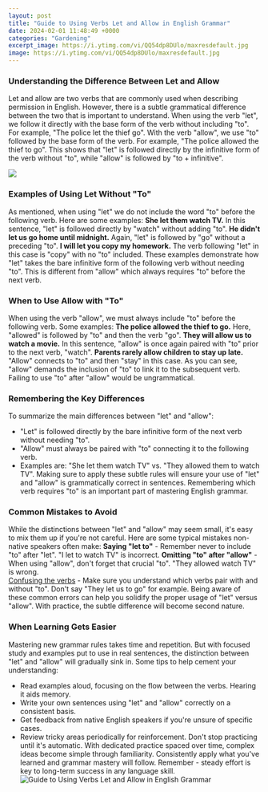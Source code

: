 ```yaml
---
layout: post
title: "Guide to Using Verbs Let and Allow in English Grammar"
date: 2024-02-01 11:48:49 +0000
categories: "Gardening"
excerpt_image: https://i.ytimg.com/vi/QQ54dp8DUlo/maxresdefault.jpg
image: https://i.ytimg.com/vi/QQ54dp8DUlo/maxresdefault.jpg
---
```


### Understanding the Difference Between Let and Allow
Let and allow are two verbs that are commonly used when describing permission in English. However, there is a subtle grammatical difference between the two that is important to understand. When using the verb "let", we follow it directly with the base form of the verb without including "to". For example, "The police let the thief go". 
With the verb "allow", we use "to" followed by the base form of the verb. For example, "The police allowed the thief to go". This shows that "let" is followed directly by the infinitive form of the verb without "to", while "allow" is followed by "to + infinitive".

![](https://7esl.com/wp-content/uploads/2017/12/Phrasal-verbs-with-LET-3.jpg)
### Examples of Using Let Without "To" 
As mentioned, when using "let" we do not include the word "to" before the following verb. Here are some examples:
**She let them watch TV.** In this sentence, "let" is followed directly by "watch" without adding "to". **He didn't let us go home until midnight.** Again, "let" is followed by "go" without a preceding "to". **I will let you copy my homework.** The verb following "let" in this case is "copy" with no "to" included.
These examples demonstrate how "let" takes the bare infinitive form of the following verb without needing "to". This is different from "allow" which always requires "to" before the next verb.
### When to Use Allow with "To"
When using the verb "allow", we must always include "to" before the following verb. Some examples:
**The police allowed the thief to go.** Here, "allowed" is followed by "to" and then the verb "go". **They will allow us to watch a movie.** In this sentence, "allow" is once again paired with "to" prior to the next verb, "watch". **Parents rarely allow children to stay up late.** "Allow" connects to "to" and then "stay" in this case. 
As you can see, "allow" demands the inclusion of "to" to link it to the subsequent verb. Failing to use "to" after "allow" would be ungrammatical.
### Remembering the Key Differences
To summarize the main differences between "let" and "allow":
- "Let" is followed directly by the bare infinitive form of the next verb without needing "to". 
- "Allow" must always be paired with "to" connecting it to the following verb. 
- Examples are: "She let them watch TV" vs. "They allowed them to watch TV".
Making sure to apply these subtle rules will ensure your use of "let" and "allow" is grammatically correct in sentences. Remembering which verb requires "to" is an important part of mastering English grammar.
### Common Mistakes to Avoid 
While the distinctions between "let" and "allow" may seem small, it's easy to mix them up if you're not careful. Here are some typical mistakes non-native speakers often make:
**Saying "let to"** - Remember never to include "to" after "let". "I let to watch TV" is incorrect.
**Omitting "to" after "allow"** - When using "allow", don't forget that crucial "to". "They allowed watch TV" is wrong.  
[Confusing the verbs](https://store.fi.io.vn/cute-axolotl-funny-i-axolotl-questions-salamander-265/women&) - Make sure you understand which verbs pair with and without "to". Don't say "They let us to go" for example.
Being aware of these common errors can help you solidify the proper usage of "let" versus "allow". With practice, the subtle difference will become second nature.
### When Learning Gets Easier
Mastering new grammar rules takes time and repetition. But with focused study and examples put to use in real sentences, the distinction between "let" and "allow" will gradually sink in. Some tips to help cement your understanding:
- Read examples aloud, focusing on the flow between the verbs. Hearing it aids memory.
- Write your own sentences using "let" and "allow" correctly on a consistent basis.
- Get feedback from native English speakers if you're unsure of specific cases. 
- Review tricky areas periodically for reinforcement. Don't stop practicing until it's automatic.
With dedicated practice spaced over time, complex ideas become simple through familiarity. Consistently apply what you've learned and grammar mastery will follow. Remember - steady effort is key to long-term success in any language skill.
![Guide to Using Verbs Let and Allow in English Grammar](https://i.ytimg.com/vi/QQ54dp8DUlo/maxresdefault.jpg)
